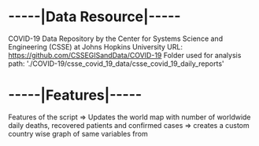 # -----|Data Resource|-----

COVID-19 Data Repository by the Center for Systems Science and Engineering (CSSE) at Johns Hopkins University
URL: https://github.com/CSSEGISandData/COVID-19
Folder used for analysis
path: './COVID-19/csse_covid_19_data/csse_covid_19_daily_reports'


# -----|Features|-----
Features of the script
	=> Updates the world map with number of worldwide daily deaths, recovered patients and confirmed cases
	=> creates a custom country wise graph of same variables from 
